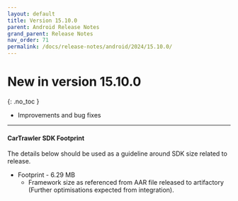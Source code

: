 ```yaml
---
layout: default
title: Version 15.10.0
parent: Android Release Notes
grand_parent: Release Notes
nav_order: 71
permalink: /docs/release-notes/android/2024/15.10.0/
---
```


# New in version 15.10.0

{: .no_toc }

* Improvements and bug fixes


---
#### CarTrawler SDK Footprint

The details below should be used as a guideline around SDK size related to release.
* Footprint - 6.29 MB
  * Framework size as referenced from AAR file released to artifactory (Further optimisations expected from integration).
